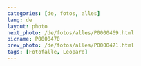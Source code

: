 ```yaml
---
categories: [de, fotos, alles]
lang: de
layout: photo
next_photo: /de/fotos/alles/P0000469.html
picname: P0000470
prev_photo: /de/fotos/alles/P0000471.html
tags: [Fotofalle, Leopard]
---
```

